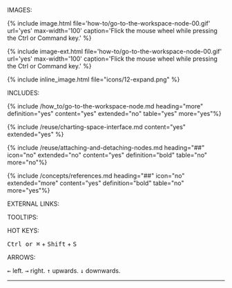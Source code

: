 IMAGES:

{% include image.html file='how-to/go-to-the-workspace-node-00.gif' url='yes' max-width='100' caption='Flick the mouse wheel while pressing the Ctrl or Command key.' %}

{% include image-ext.html file='how-to/go-to-the-workspace-node-00.gif' url='yes' max-width='100' caption='Flick the mouse wheel while pressing the Ctrl or Command key.' %}

{% include inline_image.html file="icons/12-expand.png" %}


INCLUDES:

{% include /how_to/go-to-the-workspace-node.md heading="more" definition="yes" content="yes" extended="no" table="yes" more="yes"%}

{% include /reuse/charting-space-interface.md content="yes" extended="yes" %}

{% include /reuse/attaching-and-detaching-nodes.md heading="##" icon="no" extended="no" content="yes" definition="bold" table="no" more="no"%}

{% include /concepts/references.md heading="##" icon="no" extended="more" content="yes" definition="bold" table="no" more="yes"%}

EXTERNAL LINKS:

<a href="" rel="nofollow" rel="noopener" target="_blank"></a>

TOOLTIPS:

<a data-toggle="tooltip" data-original-title="{{site.data.crypto_ecosystem.XXXXXXXXXXX}}"></a>

<a data-toggle="tooltip" data-original-title="{{site.data.charting_space.XXXXXXXXXXX}}"></a>

<a data-toggle="tooltip" data-original-title="{{site.data.data_mine.XXXXXXXXXXX}}"></a>

<a data-toggle="tooltip" data-original-title="{{site.data.trading_system.XXXXXXXXXXX}}"></a>

<a data-toggle="tooltip" data-original-title="{{site.data.network.XXXXXXXXXXX}}"></a>

<a data-toggle="tooltip" data-original-title="{{site.data.super_scripts.XXXXXXXXXXX}}"></a>

<a data-toggle="tooltip" data-original-title="{{site.data.concepts.XXXXXXXXXXX}}"></a>

HOT KEYS:

<kbd>Ctrl or &#8984;</kbd> + <kbd>Shift</kbd> + <kbd>S</kbd>

ARROWS:

<kbd>&#8592;</kbd> left.
<kbd>&#8594;</kbd> right.
<kbd>&#8593;</kbd> upwards.
<kbd>&#8595;</kbd> downwards.


****************************************************************************************************************************************************************





